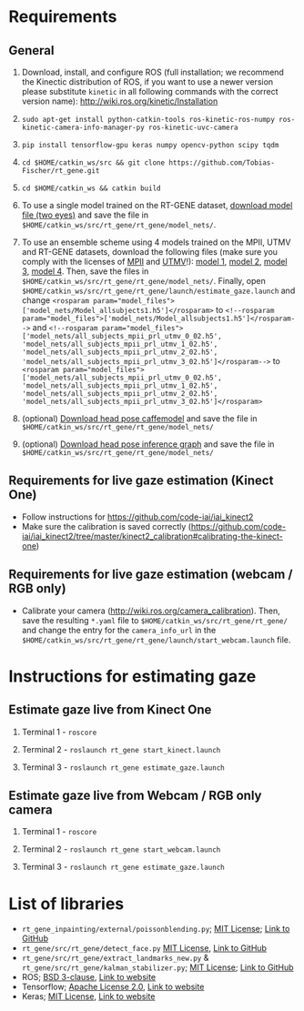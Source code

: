 # Requirements
## General
1) Download, install, and configure ROS (full installation; we recommend the Kinectic distribution of ROS, if you want to use a newer version please substitute `kinetic` in all following commands with the correct version name): http://wiki.ros.org/kinetic/Installation

1) `sudo apt-get install python-catkin-tools ros-kinetic-ros-numpy ros-kinetic-camera-info-manager-py ros-kinetic-uvc-camera`

1) `pip install tensorflow-gpu keras numpy opencv-python scipy tqdm`

1) `cd $HOME/catkin_ws/src && git clone https://github.com/Tobias-Fischer/rt_gene.git`

1) `cd $HOME/catkin_ws && catkin build`

1) To use a single model trained on the RT-GENE dataset, [download model file (two eyes)](https://imperialcollegelondon.box.com/s/zu424pzptmw1klh70jsc697b37h7mwif) and save the file in `$HOME/catkin_ws/src/rt_gene/rt_gene/model_nets/`.

1) To use an ensemble scheme using 4 models trained on the MPII, UTMV and RT-GENE datasets, download the following files (make sure you comply with the licenses of [MPII](https://www.mpi-inf.mpg.de/departments/computer-vision-and-multimodal-computing/research/gaze-based-human-computer-interaction/appearance-based-gaze-estimation-in-the-wild/) and [UTMV](http://www.hci.iis.u-tokyo.ac.jp/datasets/)!): [model 1](https://imperialcollegelondon.box.com/s/5cjnijpo8qxawbkik0gjrmyc802j2h1v), [model 2](https://imperialcollegelondon.box.com/s/1ye5jlh5ce11f93yn1s36uysjta7a3ob), [model 3](https://imperialcollegelondon.box.com/s/5vl9samndju9zhygtai8z6kkpw2jmjll), [model 4](https://imperialcollegelondon.box.com/s/hmcoxopu4xetic5bm47xqrl5mqktpg92). Then, save the files in `$HOME/catkin_ws/src/rt_gene/rt_gene/model_nets/`. Finally, open `$HOME/catkin_ws/src/rt_gene/rt_gene/launch/estimate_gaze.launch` and change `<rosparam param="model_files">['model_nets/Model_allsubjects1.h5']</rosparam>` to `<!--rosparam param="model_files">['model_nets/Model_allsubjects1.h5']</rosparam-->` and `<!--rosparam param="model_files">['model_nets/all_subjects_mpii_prl_utmv_0_02.h5', 'model_nets/all_subjects_mpii_prl_utmv_1_02.h5', 'model_nets/all_subjects_mpii_prl_utmv_2_02.h5', 'model_nets/all_subjects_mpii_prl_utmv_3_02.h5']</rosparam-->` to `<rosparam param="model_files">['model_nets/all_subjects_mpii_prl_utmv_0_02.h5', 'model_nets/all_subjects_mpii_prl_utmv_1_02.h5', 'model_nets/all_subjects_mpii_prl_utmv_2_02.h5', 'model_nets/all_subjects_mpii_prl_utmv_3_02.h5']</rosparam>`

1) (optional) [Download head pose caffemodel](https://github.com/yinguobing/head-pose-estimation/raw/master/assets/res10_300x300_ssd_iter_140000.caffemodel) and save the file in `$HOME/catkin_ws/src/rt_gene/rt_gene/model_nets/`

1) (optional) [Download head pose inference graph](https://github.com/yinguobing/head-pose-estimation/raw/master/assets/frozen_inference_graph.pb) and save the file in `$HOME/catkin_ws/src/rt_gene/rt_gene/model_nets/`

## Requirements for live gaze estimation (Kinect One)
- Follow instructions for https://github.com/code-iai/iai_kinect2
- Make sure the calibration is saved correctly (https://github.com/code-iai/iai_kinect2/tree/master/kinect2_calibration#calibrating-the-kinect-one)

## Requirements for live gaze estimation (webcam / RGB only)
- Calibrate your camera (http://wiki.ros.org/camera_calibration). Then, save the resulting `*.yaml` file to `$HOME/catkin_ws/src/rt_gene/rt_gene/` and change the entry for the `camera_info_url` in the `$HOME/catkin_ws/src/rt_gene/rt_gene/launch/start_webcam.launch` file.

# Instructions for estimating gaze

## Estimate gaze live from Kinect One
1) Terminal 1 - `roscore`

1) Terminal 2 - `roslaunch rt_gene start_kinect.launch`

1) Terminal 3 - `roslaunch rt_gene estimate_gaze.launch`

## Estimate gaze live from Webcam / RGB only camera
1) Terminal 1 - `roscore`

1) Terminal 2 - `roslaunch rt_gene start_webcam.launch`

1) Terminal 3 - `roslaunch rt_gene estimate_gaze.launch`

# List of libraries
- `rt_gene_inpainting/external/poissonblending.py`; [MIT License](https://opensource.org/licenses/MIT); [Link to GitHub](https://github.com/parosky/poissonblending)
- `rt_gene/src/rt_gene/detect_face.py` [MIT License](https://opensource.org/licenses/MIT), [Link to GitHub](https://github.com/davidsandberg/facenet)
- `rt_gene/src/rt_gene/extract_landmarks_new.py` & `rt_gene/src/rt_gene/kalman_stabilizer.py`; [MIT License](https://opensource.org/licenses/MIT); [Link to GitHub](https://github.com/yinguobing/head-pose-estimation)
- ROS; [BSD 3-clause](https://opensource.org/licenses/BSD-3-Clause), [Link to website](http://ros.org/)
- Tensorflow; [Apache License 2.0](https://www.apache.org/licenses/LICENSE-2.0), [Link to website](http://tensorflow.org/)
- Keras; [MIT License](https://opensource.org/licenses/MIT), [Link to website](https://keras.io)
